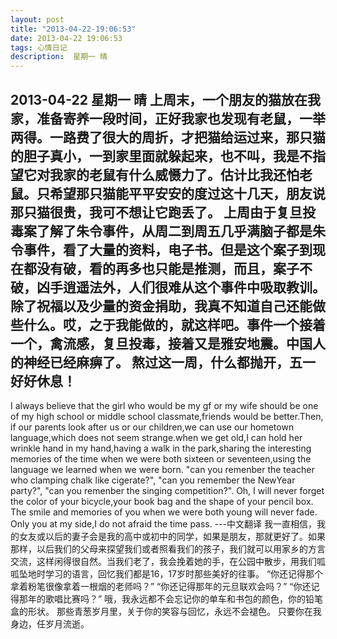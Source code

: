 ```yaml
---
layout: post
title: "2013-04-22-19:06:53"
date: 2013-04-22 19:06:53
tags: 心情日记
description:  星期一 晴
---
```

2013-04-22 星期一 晴 
	上周末，一个朋友的猫放在我家，准备寄养一段时间，正好我家也发现有老鼠，一举两得。一路费了很大的周折，才把猫给运过来，那只猫的胆子真小，一到家里面就躲起来，也不叫，我是不指望它对我家的老鼠有什么威慑力了。估计比我还怕老鼠。只希望那只猫能平平安安的度过这十几天，朋友说那只猫很贵，我可不想让它跑丢了。
上周由于复旦投毒案了解了朱令事件，从周二到周五几乎满脑子都是朱令事件，看了大量的资料，电子书。但是这个案子到现在都没有破，看的再多也只能是推测，而且，案子不破，凶手逍遥法外，人们很难从这个事件中吸取教训。除了祝福以及少量的资金捐助，我真不知道自己还能做些什么。哎，之于我能做的，就这样吧。事件一个接着一个，禽流感，复旦投毒，接着又是雅安地震。中国人的神经已经麻痹了。
熬过这一周，什么都抛开，五一好好休息！
---
I always believe that the girl who would be my gf or my wife should be one of my high school or middle school classmate,friends would be better.Then, if our parents look after us or our children,we can use our hometown language,which does not seem strange.when we get old,I can hold her wrinkle hand in my hand,having a walk in the park,sharing the interesting memories of the time when we were both sixteen or seventeen,using the language we learned when we were born.
  "can you remenber the teacher who clamping chalk like cigerate?",
  "can you remember the NewYear party?",
  "can you remenber the singing competition?".
Oh, I will never forget the color of your bicycle,your book bag and the shape of your pencil box.
The smile and memories of you when we were both young will never fade.
Only you at my side,I do not afraid the time pass.
---中文翻译
我一直相信，我的女友或以后的妻子会是我的高中或初中的同学，如果是朋友，那就更好了。如果那样，以后我们的父母来探望我们或者照看我们的孩子，我们就可以用家乡的方言交流，这样闲得很自然。当我们老了，我会挽着她的手，在公园中散步，用我们呱呱坠地时学习的语言，回忆我们都是16，17岁时那些美好的往事。
    “你还记得那个拿着粉笔很像拿着一根烟的老师吗？”
    “你还记得那年的元旦联欢会吗？”
    “你还记得那年的歌唱比赛吗？”
哦，我永远都不会忘记你的单车和书包的颜色，你的铅笔盒的形状。
那些青葱岁月里，关于你的笑容与回忆，永远不会褪色。
只要你在我身边，任岁月流逝。
